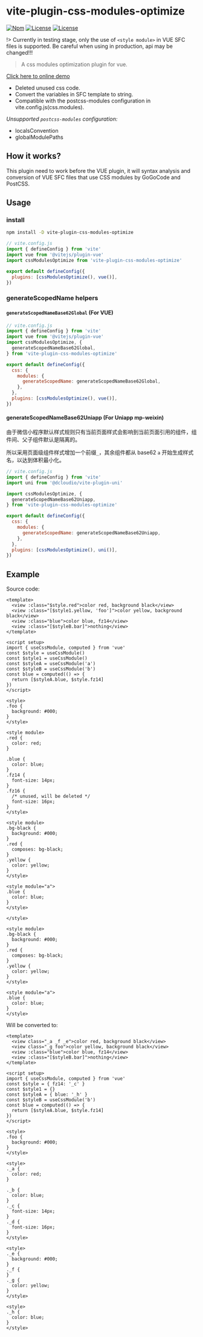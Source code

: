 # vite-plugin-css-modules-optimize

[![Npm](https://badgen.net/npm/v/vite-plugin-css-modules-optimize)](https://www.npmjs.com/package/vite-plugin-css-modules-optimize)
[![License](https://img.shields.io/github/license/lbb00/vite-plugin-css-modules-optimize.svg)](https://github.com/lbb00/vite-plugin-css-modules-optimize/blob/master/LICENSE)
[![License](https://img.shields.io/npm/dt/vite-plugin-css-modules-optimize.svg)](https://www.npmjs.com/package/vite-plugin-css-modules-optimize)

!> Currently in testing stage, only the use of `<style module>` in VUE SFC files is supported. Be careful when using in production, api may be changed!!!

> A css modules optimization plugin for vue.

[Click here to online demo](https://codesandbox.io/s/vite-css-modules-optimize-xguhbu?file=/src/App.vue)

- Deleted unused css code.
- Convert the variables in SFC template to string.
- Compatible with the postcss-modules configuration in vite.config.js(css.modules).

_Unsupported `postcss-modules` configuration:_

- localsConvention
- globalModulePaths

## How it works?

This plugin need to work before the VUE plugin, it will syntax analysis and conversion of VUE SFC files that use CSS modules by GoGoCode and PostCSS.

## Usage

### install

```bash
npm install -D vite-plugin-css-modules-optimize
```

```javascript
// vite.config.js
import { defineConfig } from 'vite'
import vue from '@vitejs/plugin-vue'
import cssModulesOptimize from 'vite-plugin-css-modules-optimize'

export default defineConfig({
  plugins: [cssModulesOptimize(), vue()],
})
```

### generateScopedName helpers

#### `generateScopedNameBase62Global` (For VUE)

```javascript
// vite.config.js
import { defineConfig } from 'vite'
import vue from '@vitejs/plugin-vue'
import cssModulesOptimize, {
  generateScopedNameBase62Global,
} from 'vite-plugin-css-modules-optimize'

export default defineConfig({
  css: {
    modules: {
      generateScopedName: generateScopedNameBase62Global,
    },
  },
  plugins: [cssModulesOptimize(), vue()],
})
```

#### generateScopedNameBase62Uniapp (For Uniapp mp-weixin)

由于微信小程序默认样式规则只有当前页面样式会影响到当前页面引用的组件，组件间、父子组件默认是隔离的。

所以采用页面级组件样式增加一个前缀`_`，其余组件都从 base62 `a` 开始生成样式名，以达到体积最小化。

```javascript
// vite.config.js
import { defineConfig } from 'vite'
import uni from '@dcloudio/vite-plugin-uni'

import cssModulesOptimize, {
  generateScopedNameBase62Uniapp,
} from 'vite-plugin-css-modules-optimize'

export default defineConfig({
  css: {
    modules: {
      generateScopedName: generateScopedNameBase62Uniapp,
    },
  },
  plugins: [cssModulesOptimize(), uni()],
})
```

## Example

Source code:

```vue
<template>
  <view :class="$style.red">color red, background black</view>
  <view :class="[$style1.yellow, 'foo']">color yellow, background black</view>
  <view :class="blue">color blue, fz14</view>
  <view :class="[$styleB.bar]">nothing</view>
</template>

<script setup>
import { useCssModule, computed } from 'vue'
const $style = useCssModule()
const $style1 = useCssModule()
const $styleA = useCssModule('a')
const $styleB = useCssModule('b')
const blue = computed(() => {
  return [$styleA.blue, $style.fz14]
})
</script>

<style>
.foo {
  background: #000;
}
</style>

<style module>
.red {
  color: red;
}

.blue {
  color: blue;
}
.fz14 {
  font-size: 14px;
}
.fz16 {
  /* unused, will be deleted */
  font-size: 16px;
}
</style>

<style module>
.bg-black {
  background: #000;
}
.red {
  composes: bg-black;
}
.yellow {
  color: yellow;
}
</style>

<style module="a">
.blue {
  color: blue;
}
</style>

</style>

<style module>
.bg-black {
  background: #000;
}
.red {
  composes: bg-black;
}
.yellow {
  color: yellow;
}
</style>

<style module="a">
.blue {
  color: blue;
}
</style>

```

Will be converted to:

```vue
<template>
  <view class="_a _f _e">color red, background black</view>
  <view class="_g foo">color yellow, background black</view>
  <view :class="blue">color blue, fz14</view>
  <view :class="[$styleB.bar]">nothing</view>
</template>

<script setup>
import { useCssModule, computed } from 'vue'
const $style = { fz14: '_c' }
const $style1 = {}
const $styleA = { blue: '_h' }
const $styleB = useCssModule('b')
const blue = computed(() => {
  return [$styleA.blue, $style.fz14]
})
</script>

<style>
.foo {
  background: #000;
}
</style>

<style>
._a {
  color: red;
}

._b {
  color: blue;
}
._c {
  font-size: 14px;
}
._d {
  font-size: 16px;
}
</style>

<style>
._e {
  background: #000;
}
._f {
}
._g {
  color: yellow;
}
</style>

<style>
._h {
  color: blue;
}
</style>
```
